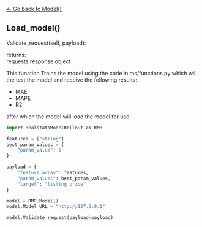 [<- Go back to Model()](../model.md)

## Load_model()
Validate_request(self, payload):

returns: <br>
requests.response object

This function Trains the model using the code in ms/functions.py which will the test the model and receive the following results:
* MAE
* MAPE
* R2

after which the model will load the model for use

```python 
import RealstatsModelRollout as RMR

features = ["string"]
best_param_values = {
    "param_value": 1
}

payload = {
    "feature_array": features,
    "param_values": best_param_values,
    "target": "listing_price"
}

model = RMR.Model()
model.Model_URL = "http://127.0.0.1"

model.Validate_request(payload=payload)
```